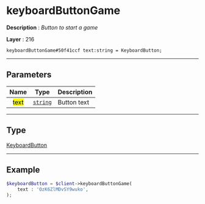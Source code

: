 # keyboardButtonGame

**Description** : *Button to start a game*

**Layer** : 216

```tl
keyboardButtonGame#50f41ccf text:string = KeyboardButton;
```

---

## Parameters

| Name | Type | Description |
| :---: | :---: | :--- |
| <mark>text</mark> | [`string`](type/string) | Button text |

---

## Type

[KeyboardButton](type/KeyboardButton)

---

## Example

```php
$keyboardButton = $client->keyboardButtonGame(
	text : 'OzK6ZlMDvSY9wuko',
);
```